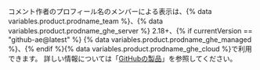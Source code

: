コメント作者のプロフィール名のメンバーによる表示は、{% data variables.product.prodname_team %}、{% data variables.product.prodname_ghe_server %} 2.18+、{% if currentVersion == "github-ae@latest" %} {% data variables.product.prodname_ghe_managed %}、{% endif %}{% data variables.product.prodname_ghe_cloud %}で利用できます。 詳しい情報については「[GitHubの製品](/articles/githubs-products)」を参照してください。

